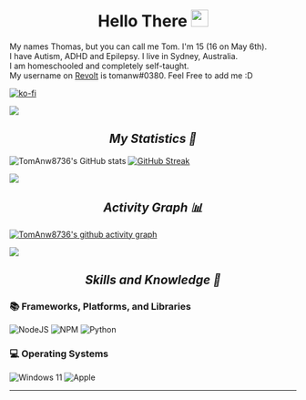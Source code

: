 <h1 align="center">Hello There <img src="https://media.giphy.com/media/hvRJCLFzcasrR4ia7z/giphy.gif" width="30"> </h1>

My names Thomas, but you can call me Tom. I'm 15 (16 on May 6th).</br> I have Autism, ADHD and Epilepsy. I live in Sydney, Australia.</br> I am homeschooled and completely self-taught.</br> My username on [Revolt](<https://revolt.chat>) is tomanw#0380. Feel Free to add me :D

[![ko-fi](https://ko-fi.com/img/githubbutton_sm.svg)](https://ko-fi.com/R6R41CG58S)

<img src="https://user-images.githubusercontent.com/73097560/115834477-dbab4500-a447-11eb-908a-139a6edaec5c.gif">

<h2 align="center"><i>My Statistics 🚀</i></h2>

![TomAnw8736's GitHub stats](https://github-readme-stats-livxy.vercel.app/api?username=tomanw8736&title_color=4F8CC9&text_color=9f9f9f&show_icons=true&bg_color=00000000&hide_border=true&icon_color=4F8CC9&hide_title=true&count_private=true)
[![GitHub Streak](https://streak-stats.demolab.com?user=tomanw8736&hide_border=true&background=00000000&border=00000000&stroke=9F9F9F&ring=64B2FF&fire=4F8CC9&currStreakNum=4F8CC9&sideNums=4F8CC9&currStreakLabel=D8D8D8&sideLabels=D8D8D8&dates=9F9F9F)](https://git.io/streak-stats)

<img src="https://user-images.githubusercontent.com/73097560/115834477-dbab4500-a447-11eb-908a-139a6edaec5c.gif">

<h2 align="center"><i>Activity Graph 📊</i></h2>

[![TomAnw8736's github activity graph](https://github-readme-activity-graph.vercel.app/graph?username=tomanw8736&bg_color=00000000&color=c7c7c7&line=75baff&point=4F8CC9&area=true&hide_border=true)](https://github.com/CodeByAidan/)

<a href="https://www.youtube.com/watch?v=dQw4w9WgXcQ"><img src="https://user-images.githubusercontent.com/73097560/115834477-dbab4500-a447-11eb-908a-139a6edaec5c.gif"></a>

<h2 align="center"><i>Skills and Knowledge 🧠</i></h2>

### 📚 Frameworks, Platforms, and Libraries
![NodeJS](https://img.shields.io/badge/node.js-6DA55F?style=for-the-badge&logo=node.js&logoColor=white)
![NPM](https://img.shields.io/badge/NPM-%23CB3837.svg?style=for-the-badge&logo=npm&logoColor=white)
![Python](https://img.shields.io/badge/Python-blue?style=for-the-badge&logo=python&logoColor=%23ffffff)

### 💻 Operating Systems
![Windows 11](https://img.shields.io/badge/Windows%2011-%230079d5.svg?style=for-the-badge&logo=Windows%2011&logoColor=white)
![Apple](https://img.shields.io/badge/macOS-fe9fff?style=for-the-badge&logo=apple&logoColor=000000)


------
